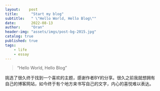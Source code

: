 ```yaml
---
layout:    post
title:      "Start my blog"
subtitle:   " \"Hello World, Hello Blog\""
date:       2022-08-13
author:     "Oran"
header-img: "assets/imgs/post-bg-2015.jpg"
catalog: true
published: true
tags:
    - life
    - essay
---
```


> “Hello World, Hello Blog”

挑选了很久终于找到一个喜欢的主题，感谢作者BY的分享。很久之前我就想拥有自己的博客网站，如今终于有个地方来书写自己的文字，内心的喜悦难以表达。